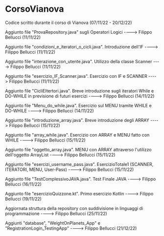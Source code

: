 # CorsoVianova
Codice scritto durante il corso di Vianova (07/11/22 - 20/12/22)

Aggiunto file "ProvaRepository.java" sugli Operatori Logici ----> Filippo Bellucci (11/11/22)

Aggiunto file "condizioni_e_iteratori_o_cicli.java". Introduzione dell'IF ----> Filippo Bellucci (11/11/22)

Aggiunto file "interazione_con_utente.java". Utilizzo della classe Scanner ----> Filippo Bellucci (11/11/22)

Aggiunto file "esercizio_IF_Scanner.java". Esercizio con IF e SCANNER ----> Filippo Bellucci (11/11/22)

Aggiunto file "CicliEItertori.java". Breve introduzione sugli iteratori While e DO-WHILE in previsione di futuri esercizi ----> Filippo Bellucci (14/11/22)

Aggiunto file "Menu_do_while.java". Esercizio sul MENU tramite WHILE e DO-WHILE ----> Filippo Bellucci (14/11/22)

Aggiunto file "introduzione_array.java". Breve introduzione degli ARRAY ----> Filippo Bellucci (15/11/22)

Aggiunto file "array_while.java". Esercizio con ARRAY e MENU fatto con WHILE ----> Filippo Bellucci (15/11/22)

Aggiunto file "oggetto_array.java". MENU con ARRAY attraverso l'utilizzo dell'oggetto ArrayList ----> Filippo Bellucci (15/11/22)

Aggiunto file "esercizi_username_pass.java". EsercizioTotale1 (SCANNER, ITERATORI, MENU, User-Pass) ----> Filippo Bellucci (15/11/22)

Aggiunto file "TestComplessivoJAVA.java". Test Finale JAVA ----> Filippo Bellucci (16/11/22)

Aggiunto file "esercizioQuizzone.kt". Primo esercizio Kotlin ----> Filippo Bellucci (19/11/22)

Aggiornata struttura della repository con suddivisione in linguaggi di programmazione ----> Filippo Bellucci (25/11/22)

Aggiunti "database", "WeightOnPlanets_App" e "RegistrationLogin_TestingApp"  ----> Filippo Bellucci (21/12/22)
